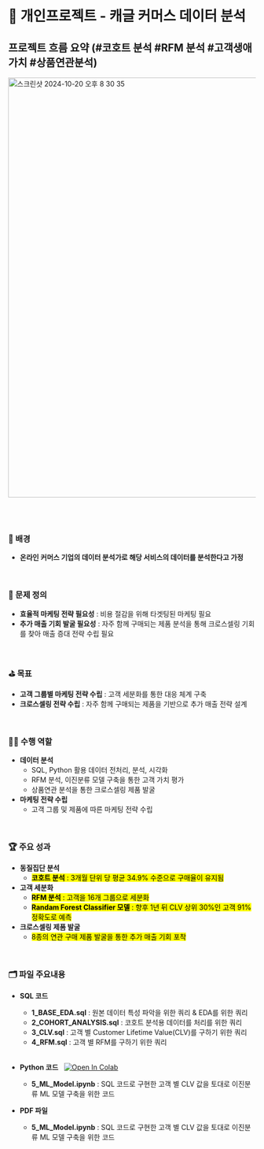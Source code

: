 # 🛒 개인프로젝트 - 캐글 커머스 데이터 분석 
## 프로젝트 흐름 요약 (#코호트 분석 #RFM 분석 #고객생애가치 #상품연관분석)

<img width="853" alt="스크린샷 2024-10-20 오후 8 30 35" src="https://github.com/user-attachments/assets/b0774edf-cb7b-452a-be5c-3d21e768d5bf">


<br><br>

### 🔎 배경
- **온라인 커머스 기업의 데이터 분석가로 해당 서비스의 데이터를 분석한다고 가정**
<br>

### 📌 문제 정의
  - **효율적 마케팅 전략 필요성** : 비용 절감을 위해 타겟팅된 마케팅 필요
  - **추가 매출 기회 발굴 필요성** : 자주 함께 구매되는 제품 분석을 통해 크로스셀링 기회를 찾아 매출 증대 전략 수립 필요
<br>

### ⛳ 목표
  - **고객 그룹별 마케팅 전략 수립** : 고객 세분화를 통한 대응 체계 구축
  - **크로스셀링 전략 수립** : 자주 함께 구매되는 제품을 기반으로 추가 매출 전략 설계
<br> 

### 👨‍💻 수행 역할
  - **데이터 분석**
      - SQL, Python 활용 데이터 전처리, 분석, 시각화
      - RFM 분석, 이진분류 모델 구축을 통한 고객 가치 평가
      - 상품연관 분석을 통한 크로스셀링 제품 발굴
  - **마케팅 전략 수립**
      - 고객 그룹 및 제품에 따른 마케팅 전략 수립
<br>  

### 🏆 주요 성과
  - **동질집단 분석**
      - <mark>**코호트 분석** : 3개월 단위 당 평균 34.9% 수준으로 구매율이 유지됨</mark>
  - **고객 세분화**
      - <mark>**RFM 분석** : 고객을 16개 그룹으로 세분화</mark>
      - <mark>**Randam Forest Classifier 모델** : 향후 1년 뒤 CLV 상위 30%인 고객 91% 정확도로 예측</mark>
 - **크로스셀링 제품 발굴**
      - <mark>8종의 연관 구매 제품 발굴을 통한 추가 매출 기회 포착</mark>
<br>

### 🗂 파일 주요내용
- **SQL 코드**
  - **1_BASE_EDA.sql** : 원본 데이터 특성 파악을 위한 쿼리 & EDA를 위한 쿼리
  - **2_COHORT_ANALYSIS.sql** : 코호트 분석용 데이터를 처리를 위한 쿼리
  - **3_CLV.sql** : 고객 별 Customer Lifetime Value(CLV)를 구하기 위한 쿼리
  - **4_RFM.sql** : 고객 별 RFM를 구하기 위한 쿼리
<br><br>

- **Python 코드** &nbsp; [![Open In Colab](https://colab.research.google.com/assets/colab-badge.svg)](https://drive.google.com/file/d/1nwlXV11Uy6ds5O9zEETPh2NSMqPsVDwj/view?usp=sharing) 
  - **5_ML_Model.ipynb** : SQL 코드로 구현한 고객 별 CLV 값을 토대로 이진분류 ML 모델 구축을 위한 코드
 
- **PDF 파일**
  - **5_ML_Model.ipynb** : SQL 코드로 구현한 고객 별 CLV 값을 토대로 이진분류 ML 모델 구축을 위한 코드

<br><br><br>
